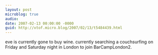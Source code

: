 ```yaml
---
layout: post
microblog: true
audio: 
date: 2007-02-13 00:00:00 -0000
guid: http://xtof.micro.blog/2007/02/13/t5484439.html
---
```

eve is currently gone to buy wine. currently searching a couchsurfing on Friday and Saturday night in London to join BarCampLondon2. 
